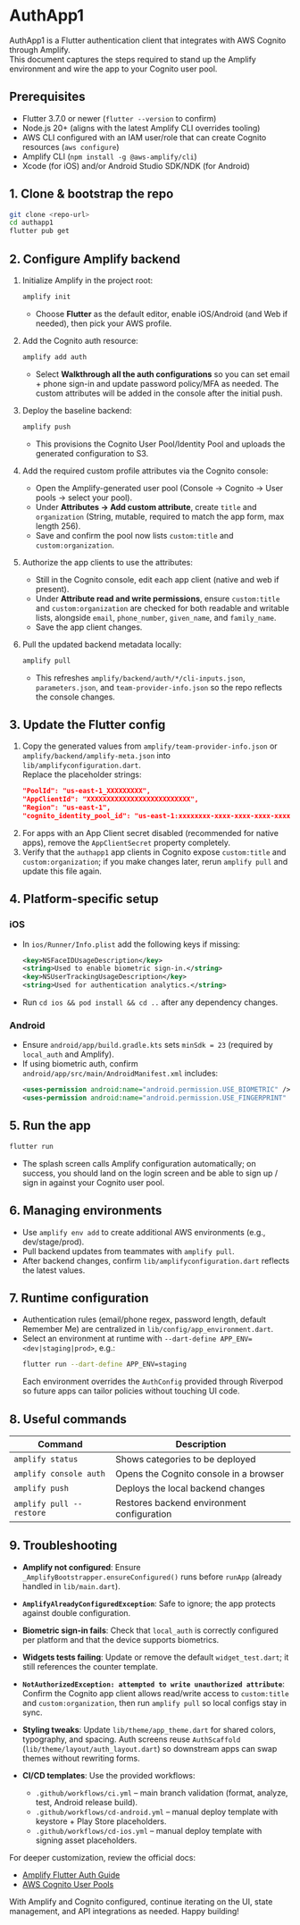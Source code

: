 # AuthApp1

AuthApp1 is a Flutter authentication client that integrates with AWS Cognito through Amplify.  
This document captures the steps required to stand up the Amplify environment and wire the app to your Cognito user pool.

## Prerequisites
- Flutter 3.7.0 or newer (`flutter --version` to confirm)
- Node.js 20+ (aligns with the latest Amplify CLI overrides tooling)
- AWS CLI configured with an IAM user/role that can create Cognito resources (`aws configure`)
- Amplify CLI (`npm install -g @aws-amplify/cli`)
- Xcode (for iOS) and/or Android Studio SDK/NDK (for Android)

## 1. Clone & bootstrap the repo
```bash
git clone <repo-url>
cd authapp1
flutter pub get
```

## 2. Configure Amplify backend
1. Initialize Amplify in the project root:
   ```bash
   amplify init
   ```
   - Choose **Flutter** as the default editor, enable iOS/Android (and Web if needed), then pick your AWS profile.

2. Add the Cognito auth resource:
   ```bash
   amplify add auth
   ```
   - Select **Walkthrough all the auth configurations** so you can set email + phone sign-in and update password policy/MFA as needed. The custom attributes will be added in the console after the initial push.

3. Deploy the baseline backend:
   ```bash
   amplify push
   ```
   - This provisions the Cognito User Pool/Identity Pool and uploads the generated configuration to S3.

4. Add the required custom profile attributes via the Cognito console:
   - Open the Amplify-generated user pool (Console → Cognito → User pools → select your pool).
   - Under **Attributes → Add custom attribute**, create `title` and `organization` (String, mutable, required to match the app form, max length 256).
   - Save and confirm the pool now lists `custom:title` and `custom:organization`.

5. Authorize the app clients to use the attributes:
   - Still in the Cognito console, edit each app client (native and web if present).
   - Under **Attribute read and write permissions**, ensure `custom:title` and `custom:organization` are checked for both readable and writable lists, alongside `email`, `phone_number`, `given_name`, and `family_name`.
   - Save the app client changes.

6. Pull the updated backend metadata locally:
   ```bash
   amplify pull
   ```
   - This refreshes `amplify/backend/auth/*/cli-inputs.json`, `parameters.json`, and `team-provider-info.json` so the repo reflects the console changes.

## 3. Update the Flutter config
1. Copy the generated values from `amplify/team-provider-info.json` or `amplify/backend/amplify-meta.json` into `lib/amplifyconfiguration.dart`.  
   Replace the placeholder strings:
   ```json
   "PoolId": "us-east-1_XXXXXXXXX",
   "AppClientId": "XXXXXXXXXXXXXXXXXXXXXXXXXX",
   "Region": "us-east-1",
   "cognito_identity_pool_id": "us-east-1:xxxxxxxx-xxxx-xxxx-xxxx-xxxxxxxxxxxx"
   ```
2. For apps with an App Client secret disabled (recommended for native apps), remove the `AppClientSecret` property completely.
3. Verify that the `authapp1` app clients in Cognito expose `custom:title` and `custom:organization`; if you make changes later, rerun `amplify pull` and update this file again.

## 4. Platform-specific setup
### iOS
- In `ios/Runner/Info.plist` add the following keys if missing:
  ```xml
  <key>NSFaceIDUsageDescription</key>
  <string>Used to enable biometric sign-in.</string>
  <key>NSUserTrackingUsageDescription</key>
  <string>Used for authentication analytics.</string>
  ```
- Run `cd ios && pod install && cd ..` after any dependency changes.

### Android
- Ensure `android/app/build.gradle.kts` sets `minSdk = 23` (required by `local_auth` and Amplify).
- If using biometric auth, confirm `android/app/src/main/AndroidManifest.xml` includes:
  ```xml
  <uses-permission android:name="android.permission.USE_BIOMETRIC" />
  <uses-permission android:name="android.permission.USE_FINGERPRINT" />
  ```

## 5. Run the app
```bash
flutter run
```
- The splash screen calls Amplify configuration automatically; on success, you should land on the login screen and be able to sign up / sign in against your Cognito user pool.

## 6. Managing environments
- Use `amplify env add` to create additional AWS environments (e.g., dev/stage/prod).
- Pull backend updates from teammates with `amplify pull`.
- After backend changes, confirm `lib/amplifyconfiguration.dart` reflects the latest values.

## 7. Runtime configuration
- Authentication rules (email/phone regex, password length, default Remember Me) are centralized in `lib/config/app_environment.dart`.
- Select an environment at runtime with `--dart-define APP_ENV=<dev|staging|prod>`, e.g.:
  ```bash
  flutter run --dart-define APP_ENV=staging
  ```
  Each environment overrides the `AuthConfig` provided through Riverpod so future apps can tailor policies without touching UI code.

## 8. Useful commands
| Command | Description |
| --- | --- |
| `amplify status` | Shows categories to be deployed |
| `amplify console auth` | Opens the Cognito console in a browser |
| `amplify push` | Deploys the local backend changes |
| `amplify pull --restore` | Restores backend environment configuration |

## 9. Troubleshooting
- **Amplify not configured**: Ensure `_AmplifyBootstrapper.ensureConfigured()` runs before `runApp` (already handled in `lib/main.dart`).
- **`AmplifyAlreadyConfiguredException`**: Safe to ignore; the app protects against double configuration.
- **Biometric sign-in fails**: Check that `local_auth` is correctly configured per platform and that the device supports biometrics.
- **Widgets tests failing**: Update or remove the default `widget_test.dart`; it still references the counter template.
- **`NotAuthorizedException: attempted to write unauthorized attribute`**: Confirm the Cognito app client allows read/write access to `custom:title` and `custom:organization`, then run `amplify pull` so local configs stay in sync.

- **Styling tweaks**: Update `lib/theme/app_theme.dart` for shared colors, typography, and spacing. Auth screens reuse `AuthScaffold` (`lib/theme/layout/auth_layout.dart`) so downstream apps can swap themes without rewriting forms.
- **CI/CD templates**: Use the provided workflows:
  - `.github/workflows/ci.yml` – main branch validation (format, analyze, test, Android release build).
  - `.github/workflows/cd-android.yml` – manual deploy template with keystore + Play Store placeholders.
  - `.github/workflows/cd-ios.yml` – manual deploy template with signing asset placeholders.

For deeper customization, review the official docs:
- [Amplify Flutter Auth Guide](https://docs.amplify.aws/flutter/build-a-backend/auth/)
- [AWS Cognito User Pools](https://docs.aws.amazon.com/cognito/latest/developerguide/cognito-user-identity-pools.html)

With Amplify and Cognito configured, continue iterating on the UI, state management, and API integrations as needed. Happy building!
